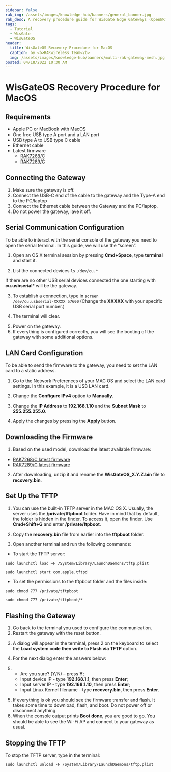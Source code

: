 ```yaml
---
sidebar: false
rak_img: /assets/images/knowledge-hub/banners/general_banner.jpg
rak_desc: A recovery procedure guide for WisGate Edge Gateways (OpenWRT) for MacOS.
tags:
  - Tutorial
  - WisGate
  - WisGateOS
header:
  title: WisGateOS Recovery Procedure for MacOS
  caption: by <b>RAKwireless Team</b>
  img: /assets/images/knowledge-hub/banners/multi-rak-gateway-mesh.jpg
posted: 04/18/2022 10:30 AM
---
```


# WisGateOS Recovery Procedure for MacOS

## Requirements

- Apple PC or MacBook with MacOS
- One free USB type A port and a LAN port
- USB type A to USB type C cable
- Ethernet cable
- Latest firmware
  - [RAK7268/C](https://downloads.rakwireless.com/LoRa/RAK7268/Firmware/RAK7268_Latest_Firmware.zip)
  - [RAK7289/C](https://downloads.rakwireless.com/LoRa/RAK7289/RAK7289_Latest_Firmware.zip)

## Connecting the Gateway

1. Make sure the gateway is off.
2. Connect the USB-C end of the cable to the gateway and the Type-A end to the PC/laptop
3. Connect the Ethernet cable between the Gateway and the PC/laptop.
4. Do not power the gateway, lave it off.

## Serial Communication Configuration

To be able to interact with the serial console of the gateway you need to open the serial terminal. In this guide, we will use the “screen”.

1. Open an OS X terminal session by pressing **Cmd+Space**, type **terminal** and start it.

2. List the connected devices <code>ls /dev/cu.*</code>

<rk-img
  src="/assets/images/knowledge-hub/tutorials/wisgateos-for-macos/1.png"
  width="60%"
  caption="Listing of connected devices"
/>

If there are no other USB serial devices connected the one starting with **cu.usbserial*** will be the gateway.

3. To establish a connection, type in <code>screen /dev/cu.usbserial-XXXXX 57600</code> (Change the **XXXXX** with your specific USB serial port number.)

<rk-img
  src="/assets/images/knowledge-hub/tutorials/wisgateos-for-macos/2.png"
  width="60%"
  caption="Typing in the USB serial port number"
/>

4. The terminal will clear.

<rk-img
  src="/assets/images/knowledge-hub/tutorials/wisgateos-for-macos/3.png"
  width="60%"
  caption="Blank terminal"
/>

5. Power on the gateway.
6. If everything is configured correctly, you will see the booting of the gateway with some additional options.

<rk-img
  src="/assets/images/knowledge-hub/tutorials/wisgateos-for-macos/4.png"
  width="60%"
  caption="Establishing the connection"
/>

## LAN Card Configuration

To be able to send the firmware to the gateway, you need to set the LAN card to a static address.

1. Go to the Network Preferences of your MAC OS and select the LAN card settings. In this example, it is a USB LAN card.

<rk-img
  src="/assets/images/knowledge-hub/tutorials/wisgateos-for-macos/5.png"
  width="60%"
  caption="LAN card settings"
/>

2. Change the **Configure IPv4** option to **Manually**.

<rk-img
  src="/assets/images/knowledge-hub/tutorials/wisgateos-for-macos/6.png"
  width="60%"
  caption="Changing the Configure IPv4 option"
/>

3. Change the **IP Address** to **192.168.1.10** and the **Subnet Mask** to **255.255.255.0**.

<rk-img
  src="/assets/images/knowledge-hub/tutorials/wisgateos-for-macos/7.png"
  width="60%"
  caption="Changing the IP Address and the Subnet Mask"
/>

4. Apply the changes by pressing the **Apply** button.

## Downloading the Firmware

1. Based on the used model, download the latest available firmware:
- [RAK7268/C latest firmware](https://downloads.rakwireless.com/LoRa/RAK7268/Firmware/RAK7268_Latest_Firmware.zip)
- [RAK7289/C latest firmware](https://downloads.rakwireless.com/LoRa/RAK7289/RAK7289_Latest_Firmware.zip)

2. After downloading, unzip it and rename the **WisGateOS_X.Y.Z.bin** file to **recovery.bin**.

## Set Up the TFTP

1. You can use the built-in TFTP server in the MAC OS X. Usually, the server uses the **/private/tftpboot** folder. Have in mind that by default, the folder is hidden in the finder.  To access it, open the finder. Use **Cmd+Shift+G** and enter **/private/ftpboot**.

<rk-img
  src="/assets/images/knowledge-hub/tutorials/wisgateos-for-macos/8.png"
  width="60%"
  caption="Finding the TFTP boot folder"
/>

2. Copy the **recovery.bin** file from earlier into the **tftpboot** folder.

<rk-img
  src="/assets/images/knowledge-hub/tutorials/wisgateos-for-macos/9.png"
  width="100%"
  caption="Finding the TFTP boot folder"
/>

3. Open another terminal and run the following commands:
- To start the TFTP server:

```
sudo launchctl load –F /System/Library/LaunchDaemons/tftp.plist
```

```
sudo launchctl start com.apple.tftpd
```

- To set the permissions to the tftpboot folder and the files inside:

```
sudo chmod 777 /private/tftpboot
```

```
sudo chmod 777 /private/tftpboot/*
```

<rk-img
  src="/assets/images/knowledge-hub/tutorials/wisgateos-for-macos/10.png"
  width="60%"
  caption="Executing the commands"
/>

## Flashing the Gateway

1. Go back to the terminal you used to configure the communication.
2. Restart the gateway with the reset button.

<rk-img
  src="/assets/images/knowledge-hub/tutorials/wisgateos-for-macos/11.png"
  width="60%"
  caption="Restarting the gateway"
/>

3. A dialog will appear in the terminal, press 2 on the keyboard to select the **Load system code then write to Flash via TFTP** option.

4. For the next dialog enter the answers below:

5. - Are you sure? (Y/N) – press **Y**;
   - Input device IP - type **192.168.1.1**, then press **Enter**;
   - Input server IP - type **192.168.1.10**, then press **Enter**;
   - Input Linux Kernel filename - type **recovery.bin**, then press **Enter**.

<rk-img
  src="/assets/images/knowledge-hub/tutorials/wisgateos-for-macos/12.png"
  width="60%"
  caption="Dialog"
/>

<rk-img
  src="/assets/images/knowledge-hub/tutorials/wisgateos-for-macos/13.png"
  width="60%"
  caption="Loading"
/>

5. If everything is ok you should see the firmware transfer and flash. It takes some time to download, flash, and boot. Do not power off or disconnect anything.
6. When the console output prints **Boot done**, you are good to go. You should be able to see the Wi-Fi AP and connect to your gateway as usual.

<rk-img
  src="/assets/images/knowledge-hub/tutorials/wisgateos-for-macos/14.png"
  width="60%"
  caption="Boot Done"
/>

## Stopping the TFTP

To stop the TFTP server, type in the terminal:

```
sudo launchctl unload -F /System/Library/LaunchDaemons/tftp.plist
```
